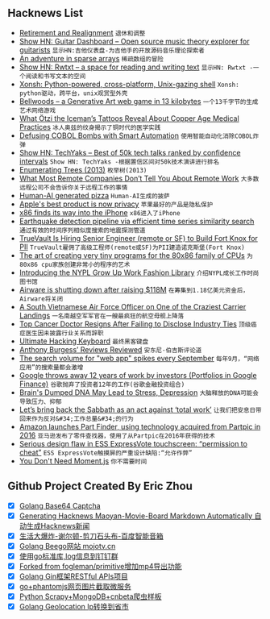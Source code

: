 ## Hacknews List


- [Retirement and Realignment](http://www.charlespetzold.com/blog/2018/09/RetirementAndRealignment.html)  `退休和调整`
- [Show HN: Guitar Dashboard – Open source music theory explorer for guitarists](http://guitardashboard.com/)  `显示HN:吉他仪表盘-为吉他手的开放源码音乐理论探索者`
- [An adventure in sparse arrays](https://remysharp.com/2018/06/26/an-adventure-in-sparse-arrays)  `稀疏数组的冒险`
- [Show HN: Rwtxt – a space for reading and writing text](https://github.com/schollz/rwtxt)  `显示HN: Rwtxt -一个阅读和书写文本的空间`
- [Xonsh: Python-powered, cross-platform, Unix-gazing shell](https://xon.sh/)  `Xonsh: python驱动，跨平台，unix观赏型外壳`
- [Bellwoods – a Generative Art web game in 13 kilobytes](https://bellwoods.xyz/)  `一个13千字节的生成艺术网络游戏`
- [What Ötzi the Iceman’s Tattoos Reveal About Copper Age Medical Practices](https://www.smithsonianmag.com/smart-news/what-otzi-icemans-tattoos-reveal-about-copper-age-medical-practices-180970244/?no-ist)  `冰人奥兹的纹身揭示了铜时代的医学实践`
- [Defusing COBOL Bombs with Smart Automation](https://medium.com/@bellmar/defusing-cobol-bombs-with-smart-automation-9b24f81b5da4)  `使用智能自动化消除COBOL炸弹`
- [Show HN: TechYaks – Best of 50k tech talks ranked by confidence intervals](https://techyaks.com)  `Show HN: TechYaks -根据置信区间对50k技术演讲进行排名`
- [Enumerating Trees (2013)](https://www.cs.virginia.edu/~lat7h/blog/posts/434.html)  `枚举树(2013)`
- [What Most Remote Companies Don’t Tell You About Remote Work](https://blog.doist.com/mental-health-and-remote-work-1b77616f6945)  `大多数远程公司不会告诉你关于远程工作的事情`
- [Human-AI generated pizza](https://howtogeneratealmostanything.com/food/2018/08/30/episode2.html)  `Human-AI生成的披萨`
- [Apple&#39;s best product is now privacy](https://www.fastcompany.com/90236195/forget-the-new-iphones-apples-best-product-is-now-privacy)  `苹果最好的产品是隐私保护`
- [x86 finds its way into the iPhone](https://lcq2.github.io/x86_iphone/)  `x86进入了iPhone`
- [Earthquake detection pipeline via efficient time series similarity search](https://github.com/stanford-futuredata/FAST)  `通过有效的时间序列相似度搜索的地震探测管道`
- [TrueVault Is Hiring Senior Engineer (remote or SF) to Build Fort Knox for PII](https://angel.co/truevault/jobs/393089-full-stack-senior-engineer)  `TrueVault雇佣了高级工程师(remote或SF)为PII建造诺克斯堡(Fort Knox)`
- [The art of creating very tiny programs for the 80x86 family of CPUs](http://www.sizecoding.org/wiki/Main_Page)  `为80x86 cpu家族创建非常小的程序的艺术`
- [Introducing the NYPL Grow Up Work Fashion Library](https://www.nypl.org/blog/2018/08/06/dress-up-nypl-lending-fashion-library)  `介绍NYPL成长工作时尚图书馆`
- [Airware is shutting down after raising $118M](https://techcrunch.com/2018/09/14/airware-shuts-down/)  `在筹集到1.18亿美元资金后，Airware将关闭`
- [A South Vietnamese Air Force Officer on One of the Craziest Carrier Landings](https://tacairnet.com/2015/08/20/a-south-vietnamese-air-force-officer-was-responsible-for-one-of-the-craziest-carrier-landings-of-all-time/)  `一名南越空军军官在一艘最疯狂的航空母舰上降落`
- [Top Cancer Doctor Resigns After Failing to Disclose Industry Ties](https://www.nytimes.com/2018/09/13/health/jose-baselga-cancer-memorial-sloan-kettering.html)  `顶级癌症医生因未披露行业关系而辞职`
- [Ultimate Hacking Keyboard](https://ultimatehackingkeyboard.com/)  `最终黑客键盘`
- [Anthony Burgess’ Reviews Reviewed](https://www.newstatesman.com/The-Ink-Trade-Selected-Journalism-1961-1993-Anthony-Burgess-review)  `安东尼·伯吉斯评论道`
- [The search volume for &#34;web app&#34; spikes every September](http://www.gibney.de/popularity_of_web_apps)  `每年9月，“网络应用”的搜索量都会激增`
- [Google throws away 12 years of work by investors (Portfolios in Google Finance)](http://blogs.harvard.edu/philg/2018/09/14/google-throws-away-12-years-of-work-by-investors-portfolios-in-google-finance/)  `谷歌抛弃了投资者12年的工作(谷歌金融投资组合)`
- [Brain&#39;s Dumped DNA May Lead to Stress, Depression](https://www.scientificamerican.com/article/brain-rsquo-s-dumped-dna-may-lead-to-stress-depression/)  `大脑释放的DNA可能会导致压力、抑郁`
- [Let’s bring back the Sabbath as an act against ‘total work’](https://aeon.co/ideas/lets-bring-back-the-sabbath-as-a-radical-act-against-total-work)  `让我们把安息日带回来作为反对&#34;工作总量&#34;的行为`
- [Amazon launches Part Finder, using technology acquired from Partpic in 2016](https://techcrunch.com/2018/07/19/amazons-new-ar-part-finder-helps-you-shop-for-those-odd-nuts-and-bolts/)  `亚马逊发布了零件查找器，使用了从Partpic在2016年获得的技术`
- [Serious design flaw in ESS ExpressVote touchscreen: “permission to cheat”](https://freedom-to-tinker.com/2018/09/14/serious-design-flaw-in-ess-expressvote-touchscreen-permission-to-cheat/)  `ESS ExpressVote触摸屏的严重设计缺陷:“允许作弊”`
- [You Don&#39;t Need Moment.js](https://github.com/you-dont-need/You-Dont-Need-Momentjs)  `你不需要时间`

## Github Project Created By Eric Zhou

- [x] [Golang Base64 Captcha](https://github.com/mojocn/base64Captcha)
- [x] [Generating Hacknews Maoyan-Movie-Board Markdown Automatically 自动生成Hacknews新闻](https://github.com/dejavuzhou/md-genie)
- [x] [生活大爆炸-谢尔顿-剪刀石头布-百度智能音箱](https://github.com/mojocn/dueros-bang-game)
- [x] [Golang Beego网站 mojotv.cn](https://github.com/mojocn/www.mojotv.cn)
- [x] [使用go标准库,log信息到钉钉群](https://github.com/mojocn/dooger)
- [x] [Forked from fogleman/primitive增加mp4导出功能](https://github.com/mojocn/primitive)
- [x] [Golang Gin框架RESTful APIs项目](https://github.com/JJJJJJJerk/ezier-golang-web-api-framework)
- [x] [go+phantomjs网页图片截取微服务](https://github.com/mojocn/screen_shot)
- [x] [Python Scrapy+MongoDB+cnbeta爬虫样板](https://github.com/mojocn/scrapy_mongodb_boilerplate_cnbeta)
- [x] [Golang Geolocation Ip转换到省市](https://github.com/mojocn/ip2location)
